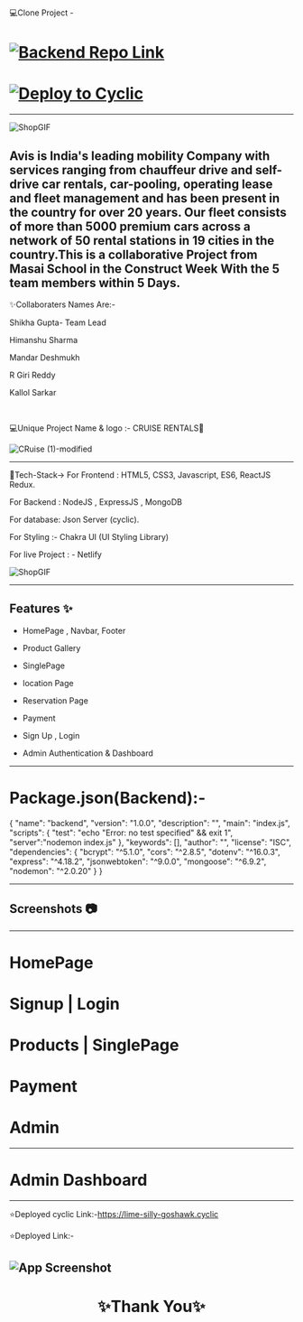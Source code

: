 💻Clone Project -
# [![Backend Repo Link](https://img.shields.io/badge/BackendRepolink-%23007ACC.svg?style=plastic&logo=BackendRepolink&logoColor=white)](https://github.com/shikhu51197/backendcruise) 

# [![Deploy to Cyclic](https://deploy.cyclic.app/button.svg)](https://lime-silly-goshawk.cyclic)
---

![ShopGIF](https://media.giphy.com/media/IzoWwMyCtNyNwuLRWS/giphy.gif)

Avis is India's leading mobility Company with services ranging from chauffeur drive and self-drive car rentals, car-pooling, operating lease and fleet management and has been present in the country for over 20 years. Our fleet consists of more than 5000 premium cars across a network of 50 rental stations in 19 cities in the country.This is a collaborative Project from Masai School in the Construct Week With the 5 team members within 5 Days.
---

✨Collaboraters Names Are:-

Shikha Gupta- Team Lead

Himanshu Sharma

Mandar Deshmukh

R Giri Reddy

Kallol Sarkar

<br>

💻Unique Project Name & logo :- CRUISE RENTALS🚗

![CRuise (1)-modified](https://user-images.githubusercontent.com/107506646/220362530-270d0d67-df50-44f2-961e-838b22b3e619.png)

---
 💫Tech-Stack->
For Frontend : HTML5, CSS3, Javascript, ES6, ReactJS Redux.

For Backend : NodeJS , ExpressJS , MongoDB 

For database: Json Server (cyclic).

For Styling :-  Chakra UI (UI Styling Library)

For live Project : - Netlify

![ShopGIF](https://media.giphy.com/media/26BRrcK4dXrxl817q/giphy.gif)

---
## Features ✨

- HomePage , Navbar, Footer

- Product Gallery

- SinglePage

- location Page

- Reservation Page

- Payment 

- Sign Up , Login 

- Admin Authentication & Dashboard

---
# Package.json(Backend):-
{
  "name": "backend",
  "version": "1.0.0",
  "description": "",
  "main": "index.js",
  "scripts": {
    "test": "echo \"Error: no test specified\" && exit 1",
    "server":"nodemon index.js"
  },
  "keywords": [],
  "author": "",
  "license": "ISC",
  "dependencies": {
    "bcrypt": "^5.1.0",
    "cors": "^2.8.5",
    "dotenv": "^16.0.3",
    "express": "^4.18.2",
    "jsonwebtoken": "^9.0.0",
    "mongoose": "^6.9.2",
    "nodemon": "^2.0.20"
  }
}



---
## Screenshots 📷
---

# HomePage



# Signup | Login


# Products | SinglePage



#  Payment 


# Admin 



---
# Admin Dashboard

---
⭐Deployed cyclic Link:-https://lime-silly-goshawk.cyclic

⭐Deployed  Link:-

![App Screenshot](https://tse3.mm.bing.net/th?id=OIP.0x4oNFXHbHCsoDg0IRoYJwHaE7&pid=Api&P=0png)
----
<h1 align="center">✨Thank You✨</h1>
